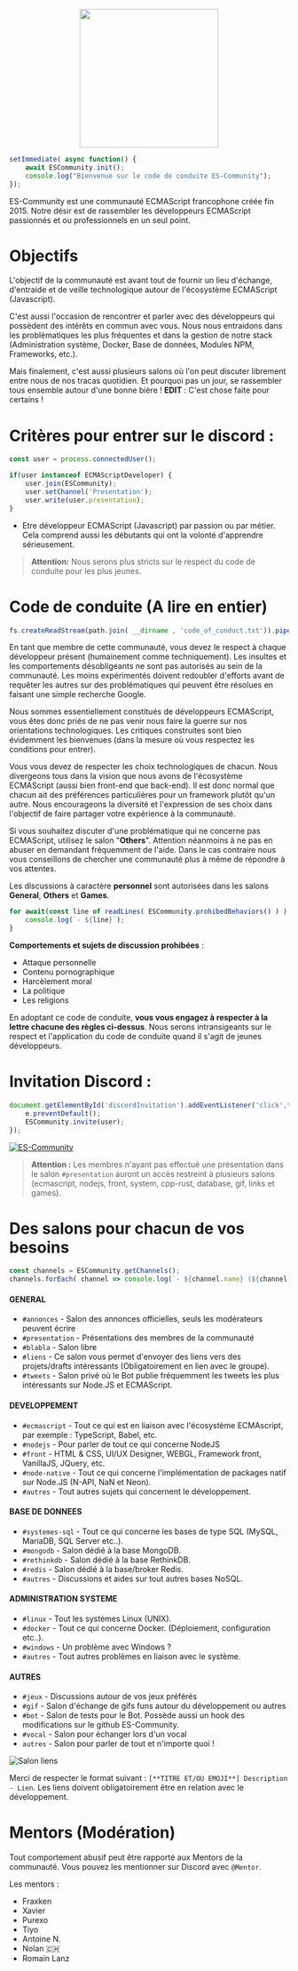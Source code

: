 <p align="center"><img src="https://i.imgur.com/6PwmrOg.png" width="250"></p>

```javascript
setImmediate( async function() {
    await ESCommunity.init();
    console.log("Bienvenue sur le code de conduite ES-Community");
});
```

ES-Community est une communauté ECMAScript francophone créée fin 2015. Notre désir est de rassembler les développeurs ECMAScript passionnés et ou professionnels en un seul point.

# Objectifs 

L'objectif de la communauté est avant tout de fournir un lieu d'échange, d'entraide et de veille technologique autour de l'écosystème ECMAScript (Javascript).

C'est aussi l'occasion de rencontrer et parler avec des développeurs qui possèdent des intérêts en commun avec vous. Nous nous entraidons dans les problématiques les plus fréquentes et dans la gestion de notre stack (Administration système, Docker, Base de données, Modules NPM, Frameworks, etc.). 

Mais finalement, c'est aussi plusieurs salons où l'on peut discuter librement entre nous de nos tracas quotidien. Et pourquoi pas un jour, se rassembler tous ensemble autour d'une bonne bière !
**EDIT** : C'est chose faite pour certains !

# Critères pour entrer sur le discord : 

```javascript
const user = process.connectedUser(); 

if(user instanceof ECMAScriptDeveloper) {
    user.join(ESCommunity);
    user.setChannel('Presentation');
    user.write(user.presentation);
}
```

- Etre développeur ECMAScript (Javascript) par passion ou par métier. Cela comprend aussi les débutants qui ont la volonté d'apprendre sérieusement.

> **Attention:** Nous serons plus stricts sur le respect du code de conduite pour les plus jeunes.

# Code de conduite (A lire en entier)

```javascript
fs.createReadStream(path.join( __dirname , 'code_of_conduct.txt')).pipe(process.stdout);
```

En tant que membre de cette communauté, vous devez le respect à chaque développeur présent (humainement comme techniquement). Les insultes et les comportements désobligeants ne sont pas autorisés au sein de la communauté. Les moins expérimentés doivent redoubler d'efforts avant de requêter les autres sur des problématiques qui peuvent être résolues en faisant une simple recherche Google. 

Nous sommes essentiellement constitués de développeurs ECMAScript, vous êtes donc priés de ne pas venir nous faire la guerre sur nos orientations technologiques. Les critiques construites sont bien évidemment les bienvenues (dans la mesure où vous respectez les conditions pour entrer).

Vous vous devez de respecter les choix technologiques de chacun. Nous divergeons tous dans la vision que nous avons de l'écosystème ECMAScript (aussi bien front-end que back-end). Il est donc normal que chacun ait des préférences particulières pour un framework plutôt qu'un autre. Nous encourageons la diversité et l'expression de ses choix dans l'objectif de faire partager votre expérience à la communauté.

Si vous souhaitez discuter d'une problématique qui ne concerne pas ECMAScript, utilisez le salon "**Others**". Attention néanmoins à ne pas en abuser en demandant fréquemment de l'aide. Dans le cas contraire nous vous conseillons de chercher une communauté plus à même de répondre à vos attentes.

Les discussions à caractère **personnel** sont autorisées dans les salons **General**, **Others** et **Games**. 

```js
for await(const line of readLines( ESCommunity.prohibedBehaviors() ) ) {
    console.log(`- ${line}`);
}
```

**Comportements et sujets de discussion prohibées** : 

- Attaque personnelle
- Contenu pornographique
- Harcèlement moral
- La politique
- Les religions

En adoptant ce code de conduite, **vous vous engagez à respecter à la lettre chacune des règles ci-dessus**. Nous serons intransigeants sur le respect et l'application du code de conduite quand il s'agit de jeunes développeurs. 

# Invitation Discord : 

```js
document.getElementById('discordInvitation').addEventListener('click',function(e) {
    e.preventDefault(); 
    ESCommunity.invite(user);
});
```

[![ES-Community](https://discordapp.com/api/guilds/157205145669599233/embed.png?style=banner2)](https://discord.gg/DTRKewP)

> **Attention :** Les membres n'ayant pas effectué une présentation dans le salon `#presentation` auront un accès restreint à plusieurs salons (ecmascript, nodejs, front, system, cpp-rust, database, gif, links et games).

# Des salons pour chacun de vos besoins  

```javascript
const channels = ESCommunity.getChannels(); 
channels.forEach( channel => console.log(`- ${channel.name} (${channel.description})`) );
```

#### GENERAL
- `#annonces` - Salon des annonces officielles, seuls les modérateurs peuvent écrire
- `#presentation` - Présentations des membres de la communauté
- `#blabla` - Salon libre
- `#liens` - Ce salon vous permet d'envoyer des liens vers des projets/drafts intéressants (Obligatoirement en lien avec le groupe).
- `#tweets` - Salon privé où le Bot publie fréquemment les tweets les plus intéressants sur Node.JS et ECMAScript.

#### DEVELOPPEMENT
- `#ecmascript` - Tout ce qui est en liaison avec l'écosystème ECMAscript, par exemple : TypeScript, Babel, etc.
- `#nodejs` - Pour parler de tout ce qui concerne NodeJS
- `#front` - HTML & CSS, UI/UX Designer, WEBGL, Framework front, VanillaJS, JQuery, etc.
- `#node-native` - Tout ce qui concerne l'implémentation de packages natif sur Node.JS (N-API, NaN et Neon).
- `#autres` - Tout autres sujets qui concernent le développement.

#### BASE DE DONNEES
- `#systemes-sql` - Tout ce qui concerne les bases de type SQL (MySQL, MariaDB, SQL Server etc..).
- `#mongodb` - Salon dédié à la base MongoDB.
- `#rethinkdb` - Salon dédié à la base RethinkDB.
- `#redis` - Salon dédié à la base/broker Redis.
- `#autres` - Discussions et aides sur tout autres bases NoSQL.

#### ADMINISTRATION SYSTEME
- `#linux` - Tout les systèmes Linux (UNIX).
- `#docker` - Tout ce qui concerne Docker. (Déploiement, configuration etc..).
- `#windows` - Un problème avec Windows ?
- `#autres` - Tout autres problèmes en liaison avec le système.

#### AUTRES
- `#jeux` - Discussions autour de vos jeux préférés
- `#gif` - Salon d'échange de gifs funs autour du développement ou autres
- `#bot` - Salon de tests pour le Bot. Possède aussi un hook des modifications sur le github ES-Community.
- `#vocal` - Salon pour échanger lors d'un vocal
- `autres` - Salon pour parler de tout et n'importe quoi !

![Salon liens](https://i.imgur.com/Vs09TyU.png)

Merci de respecter le format suivant : `[**TITRE ET/OU EMOJI**] Description - Lien`. Les liens doivent obligatoirement être en relation avec le développement. 

# Mentors (Modération)  

Tout comportement abusif peut être rapporté aux Mentors de la communauté. Vous pouvez les mentionner sur Discord avec `@Mentor`.

Les mentors : 

- Fraxken
- Xavier
- Purexo
- Tiyo
- Antoine N.
- Nolan 🇨🇭
- Romain Lanz

